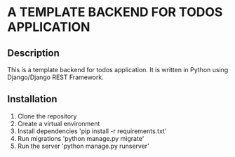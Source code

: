 # A TEMPLATE BACKEND FOR TODOS APPLICATION

## Description

This is a template backend for todos application. It is written in Python using Django/Django REST Framework.

## Installation

1. Clone the repository
2. Create a virtual environment
3. Install dependencies 'pip install -r requirements.txt'
4. Run migrations 'python manage.py migrate'
5. Run the server 'python manage.py runserver'
